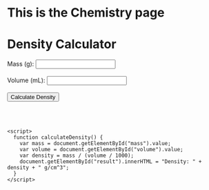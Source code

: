 # This is the Chemistry page

<!DOCTYPE html>
<html>
  <head>
    <title>Density Calculator</title>
  </head>
  <body>
    <h1>Density Calculator</h1>
    <form>
      <label for="mass">Mass (g):</label>
      <input type="number" id="mass" name="mass"><br><br>
      <label for="volume">Volume (mL):</label>
      <input type="number" id="volume" name="volume"><br><br>
      <button type="button" onclick="calculateDensity()">Calculate Density</button>
    </form>
    <br><br>
    <p id="result"></p>

    <script>
      function calculateDensity() {
        var mass = document.getElementById("mass").value;
        var volume = document.getElementById("volume").value;
        var density = mass / (volume / 1000);
        document.getElementById("result").innerHTML = "Density: " + density + " g/cm^3";
      }
    </script>
  </body>
</html>
